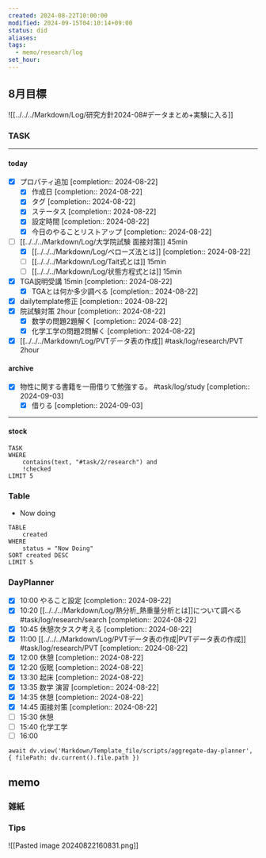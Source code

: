 ```yaml
---
created: 2024-08-22T10:00:00
modified: 2024-09-15T04:10:14+09:00
status: did
aliases: 
tags:
  - memo/research/log
set_hour: 
---
```

## 8月目標
![[../../../Markdown/Log/研究方針2024-08#データまとめ+実験に入る]]
### TASK
---
#### today
- [x] プロパティ追加  [completion:: 2024-08-22]
	- [x] 作成日  [completion:: 2024-08-22]
	- [x] タグ  [completion:: 2024-08-22]
	- [x] ステータス  [completion:: 2024-08-22]
	- [x] 設定時間  [completion:: 2024-08-22]
	- [x] 今日のやることリストアップ  [completion:: 2024-08-22]
- [ ] [[../../../Markdown/Log/大学院試験 面接対策]] 45min
	- [x] [[../../../Markdown/Log/ベローズ法とは]]  [completion:: 2024-08-22]
	- [ ] [[../../../Markdown/Log/Tait式とは]] 15min
	- [ ] [[../../../Markdown/Log/状態方程式とは]] 15min
- [x] TGA説明受講 15min  [completion:: 2024-08-22]
	- [x] TGAとは何か多少調べる  [completion:: 2024-08-22]
- [x] dailytemplate修正  [completion:: 2024-08-22]
- [x] 院試験対策 2hour  [completion:: 2024-08-22]
	- [x] 数学の問題2題解く  [completion:: 2024-08-22]
	- [x] 化学工学の問題2問解く  [completion:: 2024-08-22]
- [x] [[../../../Markdown/Log/PVTデータ表の作成]] #task/log/research/PVT 2hour

#### archive
- [x] 物性に関する書籍を一冊借りて勉強する。 #task/log/study  [completion:: 2024-09-03]
	- [x] 借りる  [completion:: 2024-09-03]

---
#### stock
```dataview
TASK
WHERE 
	contains(text, "#task/2/research") and
	!checked
LIMIT 5
```
### Table
- Now doing
```dataview
TABLE
	created
WHERE
	status = "Now Doing"
SORT created DESC
LIMIT 5
```
### DayPlanner
- [x] 10:00 やること設定  [completion:: 2024-08-22]
- [x] 10:20 [[../../../Markdown/Log/熱分析_熱重量分析とは]]について調べる #task/log/research/search  [completion:: 2024-08-22]
- [x] 10:45 休憩次タスク考える  [completion:: 2024-08-22]
- [x] 11:00 [[../../../Markdown/Log/PVTデータ表の作成|PVTデータ表の作成]] #task/log/research/PVT  [completion:: 2024-08-22]
- [x] 12:00 休憩  [completion:: 2024-08-22]
- [x] 12:20 仮眠  [completion:: 2024-08-22]
- [x] 13:30 起床  [completion:: 2024-08-22]
- [x] 13:35 数学 演習  [completion:: 2024-08-22] 
- [x] 14:35 休憩  [completion:: 2024-08-22]
- [x] 14:45 面接対策  [completion:: 2024-08-22]
- [ ] 15:30 休憩
- [ ] 15:40 化学工学
- [ ] 16:00 
```dataviewjs
await dv.view('Markdown/Template_file/scripts/aggregate-day-planner', { filePath: dv.current().file.path })
```
## memo
### 雑紙
### Tips
![[Pasted image 20240822160831.png]]